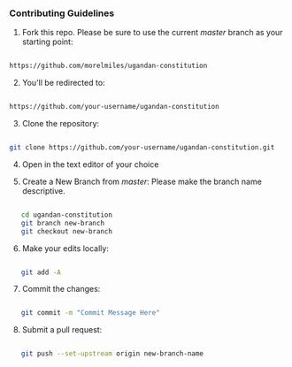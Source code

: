 ### Contributing Guidelines

1. Fork this repo. Please be sure to use the current _master_ branch as your starting point:

```bash

https://github.com/morelmiles/ugandan-constitution

```

2. You'll be redirected to:

```bash

https://github.com/your-username/ugandan-constitution

```

3. Clone the repository:

```bash

git clone https://github.com/your-username/ugandan-constitution.git

```

4. Open in the text editor of your choice

5. Create a New Branch from _master_: Please make the branch name descriptive.

```bash

   cd ugandan-constitution
   git branch new-branch
   git checkout new-branch

```

6. Make your edits locally:

```bash

   git add -A

```

7. Commit the changes:

```bash

   git commit -m "Commit Message Here"

```

8. Submit a pull request:

```bash

   git push --set-upstream origin new-branch-name

```
